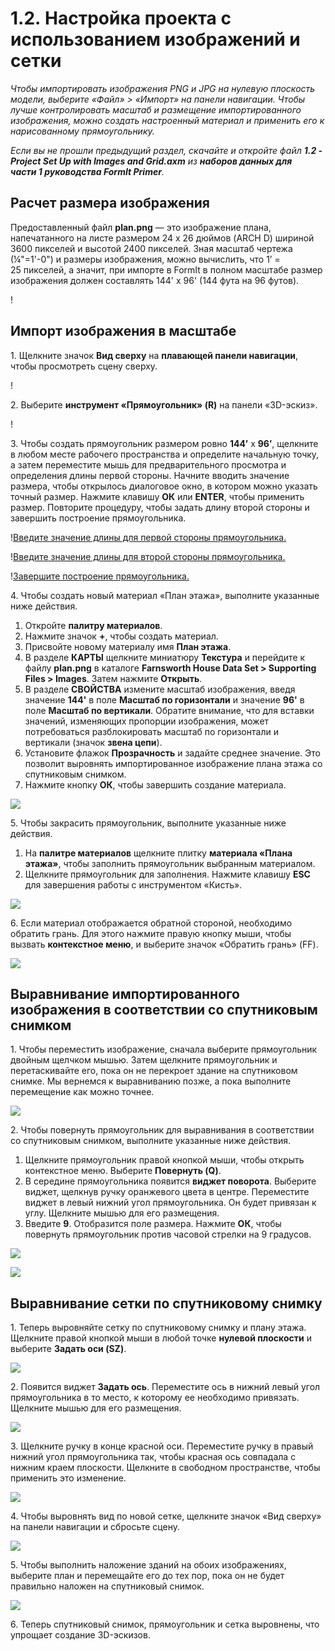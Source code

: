 # 1.2. Настройка проекта с использованием изображений и сетки

_Чтобы импортировать изображения PNG и JPG на нулевую плоскость модели, выберите «Файл» > «Импорт» на панели навигации. Чтобы лучше контролировать масштаб и размещение импортированного изображения, можно создать настроенный материал и применить его к нарисованному прямоугольнику._

_Если вы не прошли предыдущий раздел, скачайте и откройте файл_ _**1.2 - Project Set Up with Images and Grid.axm**_ _из_ _**наборов данных для части 1 руководства FormIt Primer**._

## **Расчет размера изображения**

Предоставленный файл **plan.png** — это изображение плана, напечатанного на листе размером 24 x 26 дюймов (ARCH D) шириной 3600 пикселей и высотой 2400 пикселей. Зная масштаб чертежа (¼"=1'-0") и размеры изображения, можно вычислить, что 1’ = 25 пикселей, а значит, при импорте в FormIt в полном масштабе размер изображения должен составлять 144' x 96' (144 фута на 96 футов).

\![](<../../.gitbook/assets/0 (1) (2).png>)

## **Импорт изображения в масштабе**

1\. Щелкните значок **Вид сверху** на **плавающей панели навигации**, чтобы просмотреть сцену сверху.

\![](<../../.gitbook/assets/1 (1).png>)

2. Выберите **инструмент «Прямоугольник» (R)** на панели «3D-эскиз».

\![](<../../.gitbook/assets/2 (1).png>)

3\. Чтобы создать прямоугольник размером ровно **144’** x **96’**, щелкните в любом месте рабочего пространства и определите начальную точку, а затем переместите мышь для предварительного просмотра и определения длины первой стороны. Начните вводить значение размера, чтобы открылось диалоговое окно, в котором можно указать точный размер. Нажмите клавишу **ОК** или **ENTER**, чтобы применить размер. Повторите процедуру, чтобы задать длину второй стороны и завершить построение прямоугольника.

\![Введите значение длины для первой стороны прямоугольника.](<../../.gitbook/assets/3 (1).png>)

\![Введите значение длины для второй стороны прямоугольника.](<../../.gitbook/assets/4 (1).png>)

\![Завершите построение прямоугольника.](<../../.gitbook/assets/5 (1).png>)

4. Чтобы создать новый материал «План этажа», выполните указанные ниже действия.

1. Откройте **палитру материалов**.
2. Нажмите значок **+**, чтобы создать материал.
3. Присвойте новому материалу имя **План этажа**.
4. В разделе **КАРТЫ** щелкните миниатюру **Текстура** и перейдите к файлу **plan.png** в каталоге **Farnsworth House Data Set > Supporting Files > Images**. Затем нажмите **Открыть**.
5. В разделе **СВОЙСТВА** измените масштаб изображения, введя значение **144'** в поле **Масштаб по горизонтали** и значение **96'** в поле **Масштаб по вертикали**. Обратите внимание, что для вставки значений, изменяющих пропорции изображения, может потребоваться разблокировать масштаб по горизонтали и вертикали (значок **звена цепи**).
6. Установите флажок **Прозрачность** и задайте среднее значение. Это позволит выровнять импортированное изображение плана этажа со спутниковым снимком.
7. Нажмите кнопку **ОК**, чтобы завершить создание материала.

![](../../.gitbook/assets/create-1.png)

5. Чтобы закрасить прямоугольник, выполните указанные ниже действия.

1. На **палитре материалов** щелкните плитку **материала «Плана этажа»**, чтобы заполнить прямоугольник выбранным материалом.
2. Щелкните прямоугольник для заполнения. Нажмите клавишу **ESC** для завершения работы с инструментом «Кисть».

![](../../.gitbook/assets/7.jpeg)

6. Если материал отображается обратной стороной, необходимо обратить грань. Для этого нажмите правую кнопку мыши, чтобы вызвать **контекстное меню**, и выберите значок «Обратить грань» (FF).

![](../../.gitbook/assets/8.png)

## **Выравнивание импортированного изображения в соответствии со спутниковым снимком**

1. Чтобы переместить изображение, сначала выберите прямоугольник двойным щелчком мышью. Затем щелкните прямоугольник и перетаскивайте его, пока он не перекроет здание на спутниковом снимке. Мы вернемся к выравниванию позже, а пока выполните перемещение как можно точнее.

![](../../.gitbook/assets/9.png)

2. Чтобы повернуть прямоугольник для выравнивания в соответствии со спутниковым снимком, выполните указанные ниже действия.

1. Щелкните прямоугольник правой кнопкой мыши, чтобы открыть контекстное меню. Выберите **Повернуть (Q)**.
2. В середине прямоугольника появится **виджет поворота**. Выберите виджет, щелкнув ручку оранжевого цвета в центре. Переместите виджет в левый нижний угол прямоугольника. Он будет привязан к углу. Щелкните мышью для его размещения.
3. Введите **9**. Отобразится поле размера. Нажмите **ОК**, чтобы повернуть прямоугольник против часовой стрелки на 9 градусов.

![](../../.gitbook/assets/10.png)

![](../../.gitbook/assets/11.png)

## **Выравнивание сетки по спутниковому снимку**

1. Теперь выровняйте сетку по спутниковому снимку и плану этажа. Щелкните правой кнопкой мыши в любой точке **нулевой плоскости** и выберите **Задать оси (SZ)**.

![](../../.gitbook/assets/12.png)

2. Появится виджет **Задать ось**. Переместите ось в нижний левый угол прямоугольника в то место, к которому ее необходимо привязать. Щелкните мышью для его размещения.

![](../../.gitbook/assets/13.png)

3. Щелкните ручку в конце красной оси. Переместите ручку в правый нижний угол прямоугольника так, чтобы красная ось совпадала с нижним краем плоскости. Щелкните в свободном пространстве, чтобы применить это изменение.

![](../../.gitbook/assets/14.png)

4\. Чтобы выровнять вид по новой сетке, щелкните значок «Вид сверху» на панели навигации и сбросьте сцену.

![](../../.gitbook/assets/15.png)

5\. Чтобы выполнить наложение зданий на обоих изображениях, выберите план и перемещайте его до тех пор, пока он не будет правильно наложен на спутниковый снимок.

![](../../.gitbook/assets/16.png)

6\. Теперь спутниковый снимок, прямоугольник и сетка выровнены, что упрощает создание 3D-эскизов.
